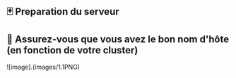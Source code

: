  ## 🃏 Preparation du serveur
 

:horse: Assurez-vous que vous avez le bon nom d'hôte (en fonction de votre cluster)
 ----------------------------------------------------------------------------
![image].(images/1.1PNG)
